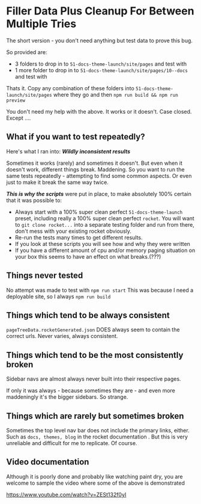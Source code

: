 # Filler Data Plus Cleanup For Between Multiple Tries

The short version - you don't need anything but test data to prove this bug.

So provided are:

- 3 folders to drop in to `51-docs-theme-launch/site/pages` and test with
- 1 more folder to drop in to `51-docs-theme-launch/site/pages/10--docs` and test with

Thats it. Copy any combination of these folders into `51-docs-theme-launch/site/pages` where they go and then `npm run build && npm run preview`

You don't need my help with the above. It works or it doesn't. Case closed. Except ....

## What if you want to test repeatedly?

Here's what I ran into: _**Wildly inconsistent results**_ 

Sometimes it works (rarely) and sometimes it doesn't. But even when it doesn't work, different things break. Maddening. So you want to run the same tests repeatedly - attempting to find some common aspects. Or even just to make it break the same way twice.

_**This is why the scripts**_ were put in place, to make absolutely 100% certain that it was possible to:

- Always start with a 100% super clean perfect `51-docs-theme-launch` preset, including really a 100% super clean perfect `rocket`. You will want to `git clone rocket...` into a separate testing folder and run from there, don't mess with your existing rocket obviously.
- Re-run the tests many times to get different results.
- If you look at these scripts you will see how and why they were written
- If you have a different amount of cpu and/or memory paging situation on your box this seems to have an effect on what breaks.(???)

## Things never tested

No attempt was made to test with `npm run start` This was because I need a deployable site, so I always `npm run build`

## Things which tend to be always consistent

`pageTreeData.rocketGenerated.json` DOES always seem to contain the correct urls. Never varies, always consistent.

## Things which tend to be the most consistently broken

Sidebar navs are almost always never built into their respective pages.

If only it was always - because sometimes they are - and even more maddeningly it's the bigger sidebars. So strange.

## Things which are rarely but sometimes broken

Sometimes the top level nav bar does not include the primary links, either. Such as `docs, themes, blog` in the rocket documentation . But this is very unreliable and difficult for me to replicate. Of course.

## Video documentation

Although it is poorly done and probably like watching paint dry, you are welcome to sample the video where some of the above is demonstrated

https://www.youtube.com/watch?v=ZESt132f0yI
